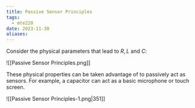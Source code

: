 ```yaml
---
title: Passive Sensor Principles
tags:
  - mte220
date: 2023-11-30
aliases:
---
```

Consider the physical parameters that lead to $R, L$ and $C$:

![[Passive Sensor Principles.png]]

These physical properties can be taken advantage of to passively act as sensors. For example, a capacitor can act as a basic microphone or touch screen.

![[Passive Sensor Principles-1.png|351]]